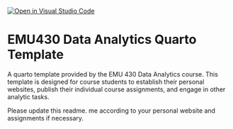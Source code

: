 [![Open in Visual Studio Code](https://classroom.github.com/assets/open-in-vscode-718a45dd9cf7e7f842a935f5ebbe5719a5e09af4491e668f4dbf3b35d5cca122.svg)](https://classroom.github.com/online_ide?assignment_repo_id=12643522&assignment_repo_type=AssignmentRepo)
# EMU430 Data Analytics Quarto Template

A quarto template provided by the EMU 430 Data Analytics course. This template is designed for course students to establish their personal websites, publish their individual course assignments, and engage in other analytic tasks.

Please update this readme. me according to your personal website and assignments if necessary.

